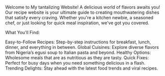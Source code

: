 Welcome to My tantalizing Website!
A delicious world of flavors awaits you! Our recipe website is your ultimate guide to creating mouthwatering dishes that satisfy every craving. Whether you're a kitchen newbie, a seasoned chef, or just looking for quick meal inspiration, we've got you covered.

What You'll Find:

Easy-to-Follow Recipes: Step-by-step instructions for breakfast, lunch, dinner, and everything in between.
Global Cuisines: Explore diverse flavors from Nigeria’s egusi soup to Italian pasta and beyond.
Healthy Options: Wholesome meals that are as nutritious as they are tasty.
Quick Fixes: Perfect for busy days when you need something delicious in a flash.
Trending Delights: Stay ahead with the latest food trends and viral recipes.
